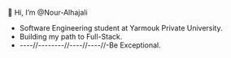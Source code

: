 👋 Hi, I’m @Nour-Alhajali
- Software Engineering student at Yarmouk Private University.
- Building my path to Full-Stack.
- ----//--------//----//----//-Be Exceptional.

<!---
Nour-Alhajali/Nour-Alhajali is a ✨ special ✨ repository because its `README.md` (this file) appears on your GitHub profile.
You can click the Preview link to take a look at your changes.
--->
